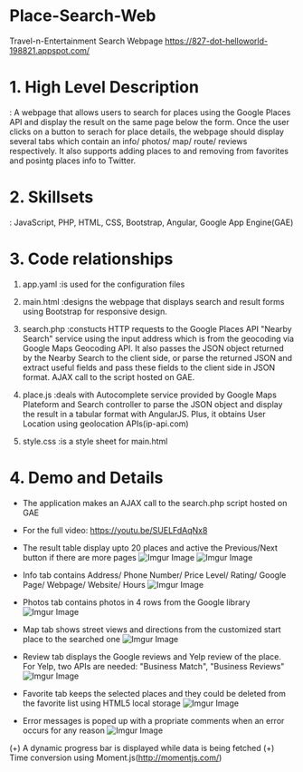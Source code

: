 # Place-Search-Web
Travel-n-Entertainment Search Webpage
https://827-dot-helloworld-198821.appspot.com/

# 1. High Level Description
: A webpage that allows users to search for places using the Google Places API and display the result on the same page below the form. Once the user clicks on a button to serach for place details, the webpage should display several tabs which contain an info/ photos/ map/ route/ reviews respectively. It also supports adding places to and removing from favorites and posintg places info to Twitter. 
   
   
# 2. Skillsets
: JavaScript, PHP, HTML, CSS, Bootstrap, Angular, Google App Engine(GAE)
   
   
# 3. Code relationships
1) app.yaml
:is used for the configuration files

2) main.html
:designs the webpage that displays search and result forms using Bootstrap for responsive design.

3) search.php
:constucts HTTP requests to the Google Places API "Nearby Search" service using the input address which is from                the geocoding via Google Maps Geocoding API. It also passes the JSON object returned by the Nearby Search to                  the client side, or parse the returned JSON and extract useful fields and pass these fields to the client side                in JSON format. AJAX call to the script hosted on GAE. 

4) place.js
:deals with Autocomplete service provided by Google Maps Plateform and Search controller to parse the JSON                      object and display the result in a tabular format with AngularJS. Plus, it obtains User Location using                        geolocation APIs(ip-api.com)

5) style.css
:is a style sheet for main.html


# 4. Demo and Details
- The application makes an AJAX call to the search.php script hosted on GAE
- For the full video: https://youtu.be/SUELFdAqNx8

- The result table display upto 20 places and active the Previous/Next button if there are more pages
![Imgur Image](https://imgur.com/Eobq9o0.gif)
![Imgur Image](https://imgur.com/a/ySfpBSA)

- Info tab contains Address/ Phone Number/ Price Level/ Rating/ Google Page/ Webpage/ Website/ Hours
![Imgur Image](https://imgur.com/a/RZmJ0VG)

- Photos tab contains photos in 4 rows from the Google library
![Imgur Image](..)

- Map tab shows street views and directions from the customized start place to the searched one
![Imgur Image](..)

- Review tab displays the Google reviews and Yelp review of the place. For Yelp, two APIs are needed: "Business Match", "Business Reviews" 
![Imgur Image](..)

- Favorite tab keeps the selected places and they could be deleted from the favorite list using HTML5 local storage 
![Imgur Image](..)

- Error messages is poped up with a propriate comments when an error occurs for any reason
![Imgur Image](..)

(+) A dynamic progress bar is displayed while data is being fetched
(+) Time conversion using Moment.js(http://momentjs.com/)

